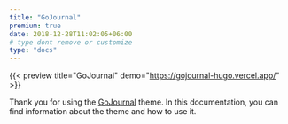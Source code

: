 ```yaml
---
title: "GoJournal"
premium: true
date: 2018-12-28T11:02:05+06:00
# type dont remove or customize
type: "docs"
---
```


{{< preview title="GoJournal" demo="https://gojournal-hugo.vercel.app/" >}}

Thank you for using the [GoJournal](https://gethugothemes.com/products/gojournal/) theme. In this documentation, you can find information about the theme and how to use it.
